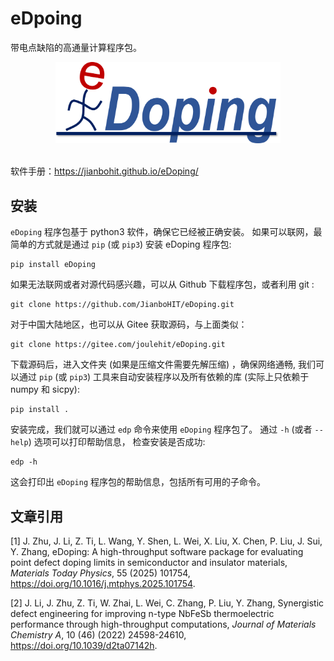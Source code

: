 # eDpoing

带电点缺陷的高通量计算程序包。

<div align="center"><img src="docs/_static/logo.png" width="360"></div><br>

软件手册：https://jianbohit.github.io/eDoping/

## 安装

`eDoping` 程序包基于 python3 软件，确保它已经被正确安装。
如果可以联网，最简单的方式就是通过 `pip` (或 `pip3`) 安装
eDoping 程序包:

```
pip install eDoping
```

如果无法联网或者对源代码感兴趣，可以从 Github 下载程序包，或者利用 git :

```
git clone https://github.com/JianboHIT/eDoping.git
```

对于中国大陆地区，也可以从 Gitee 获取源码，与上面类似：

```
git clone https://gitee.com/joulehit/eDoping.git
```

下载源码后，进入文件夹 (如果是压缩文件需要先解压缩) ，确保网络通畅,
我们可以通过 `pip` (或 `pip3`) 工具来自动安装程序以及所有依赖的库
(实际上只依赖于 numpy 和 sicpy):

```
pip install .
```

安装完成，我们就可以通过 `edp` 命令来使用 `eDoping` 程序包了。
通过 `-h` (或者 `--help`) 选项可以打印帮助信息，
检查安装是否成功:

```
edp -h
```

这会打印出 `eDoping` 程序包的帮助信息，包括所有可用的子命令。

## 文章引用

[1] J. Zhu, J. Li, Z. Ti, L. Wang, Y. Shen, L. Wei, X. Liu, X. Chen, P. Liu,
J. Sui, Y. Zhang, eDoping: A high-throughput software package for evaluating
point defect doping limits in semiconductor and insulator materials,
*Materials Today Physics*, 55 (2025) 101754,
https://doi.org/10.1016/j.mtphys.2025.101754.

[2] J. Li, J. Zhu, Z. Ti, W. Zhai, L. Wei, C. Zhang, P. Liu, Y. Zhang,
Synergistic defect engineering for improving n-type NbFeSb thermoelectric
performance through high-throughput computations,
*Journal of Materials Chemistry A*, 10 (46) (2022) 24598-24610,
https://doi.org/10.1039/d2ta07142h.
